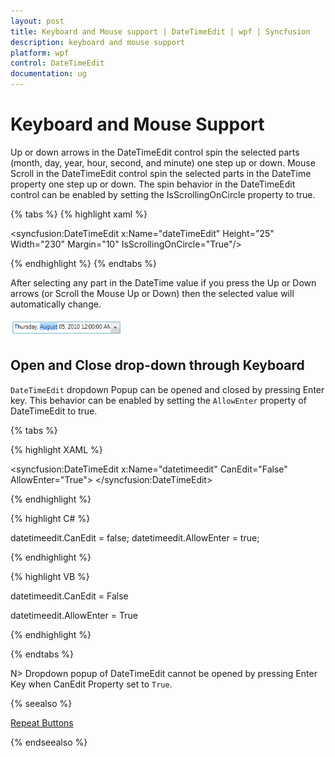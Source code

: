 ```yaml
---
layout: post
title: Keyboard and Mouse support | DateTimeEdit | wpf | Syncfusion
description: keyboard and mouse support
platform: wpf
control: DateTimeEdit
documentation: ug
---
```


# Keyboard and Mouse Support

Up or down arrows in the DateTimeEdit control spin the selected parts (month, day, year, hour, second, and minute) one step up or down. Mouse Scroll in the DateTimeEdit control spin the selected parts in the DateTime property one step up or down. The spin behavior in the DateTimeEdit control can be enabled by setting the IsScrollingOnCircle property to true.

{% tabs %}
{% highlight xaml %}

<syncfusion:DateTimeEdit x:Name="dateTimeEdit" Height="25" Width="230" Margin="10"  IsScrollingOnCircle="True"/>

{% endhighlight %}
{% endtabs %}

After selecting any part in the DateTime value if you press the Up or Down arrows (or Scroll the Mouse Up or Down) then the selected value will automatically change.

![](Keyboard-and-Mouse-support_images/Keyboard-and-Mouse-support_img1.png)

## Open and Close drop-down through Keyboard

`DateTimeEdit` dropdown Popup can be opened and closed by pressing Enter key. This behavior can be enabled by setting the `AllowEnter` property of DateTimeEdit to true.

{% tabs %}

{% highlight XAML %}

<syncfusion:DateTimeEdit x:Name="datetimeedit" CanEdit="False" AllowEnter="True">
</syncfusion:DateTimeEdit>

{% endhighlight %}

{% highlight C# %}

datetimeedit.CanEdit = false;
datetimeedit.AllowEnter = true;

{% endhighlight %}

{% highlight VB %}

datetimeedit.CanEdit = False

datetimeedit.AllowEnter = True

{% endhighlight %}

{% endtabs %}

N> Dropdown popup of DateTimeEdit cannot be opened by pressing Enter Key when CanEdit Property set to `True`.

{% seealso %}

[Repeat Buttons](/wpf/datetimeedit/repeat-buttons)

{% endseealso %}


